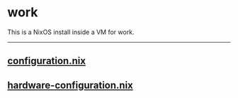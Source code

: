 # work

This is a NixOS install inside a VM for work.

---

## [configuration.nix](./configuration.nix)

## [hardware-configuration.nix](./hardware-configuration.nix)
